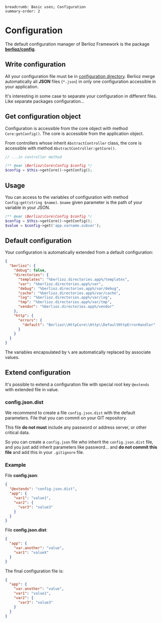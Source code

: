 ```index
breadcrumb: Basic uses; Configuration
summary-order: 2
```

# Configuration

The default configuration manager of Berlioz Framework is the package [**berlioz/config**](https://github.com/BerliozFramework/Config).

## Write configuration

All your configuration file must be in [configuration directory](../directories.md).
Berlioz merge automatically all **JSON** files (`*.json`) in only one configuration accessible in your application.

It's interesting in some case to separate your configuration in different files. Like separate packages configuration...

## Get configuration object

Configuration is accessible from the core object with method `Core:getConfig()`. The core is accessible from the application object.

From controllers whose inherit `AbstractController` class, the core is accessible with method `AbstractController:getCore()`.

```php
// ...in controller method

/** @var \Berlioz\Core\Config $config */
$config = $this->getCore()->getConfig();
```

## Usage

You can access to the variables of configuration with method `Config:get(string $name)`. `$name` given parameter is the path of your variable in your JSON.

```php
/** @var \Berlioz\Core\Config $config */
$config = $this->getCore()->getConfig();
$value = $config->get('app.varname.subvar');
```

## Default configuration

Your configuration is automatically extended from a default configuration:

```json
{
  "berlioz": {
    "debug": false,
    "directories": {
      "templates": "%berlioz.directories.app%/templates",
      "var": "%berlioz.directories.app%/var",
      "debug": "%berlioz.directories.app%/var/debug",
      "cache": "%berlioz.directories.app%/var/cache",
      "log": "%berlioz.directories.app%/var/log",
      "tmp": "%berlioz.directories.app%/var/tmp",
      "vendor": "%berlioz.directories.app%/vendor"
    },
    "http": {
      "errors": {
        "default": "Berlioz\\HttpCore\\Http\\DefaultHttpErrorHandler"
      }
    }
  }
}
```

The variables encapsulated by `%` are automatically replaced by associate values.

## Extend configuration

It's possible to extend a configuration file with special root key `@extends` with extended file in value.

### config.json.dist

We recommend to create a file `config.json.dist` with the default parameters. File that you can commit on your GIT repository.

This file **do not must** include any password or address server, or other critical data.

So you can create a `config.json` file who inherit the `config.json.dist` file, and you just add inherit parameters like password... and **do not commit this file** and add this in your `.gitignore` file.

### Example

File **config.json**:

```json
{
  "@extends": "config.json.dist",
  "app": {
    "var1": "value1",
    "var2": {
      "var3": "value3"
    }
  }
}
```

File **config.json.dist**:

```json
{
  "app": {
    "var.another": "value",
    "var1": "valueX"
  }
}
```

The final configuration file is:

```json
{
  "app": {
    "var.another": "value",
    "var1": "value1",
    "var2": {
      "var3": "value3"
    }
  }
}
```